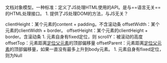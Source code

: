 文档对象模型。一种标准：定义了JS处理HTML使用的API。是与==语言无关==的HTML处理接口。
	1. 提供了JS处理DOM的方法，与JS无关？

clientHeight：某个元素的content + padding。不含滚动条
offsetWidth：某个元素的clientWidth + border。
offsetHeight：某个元素的clientHeight + border。含滚动条
	1. 元素自身有fixed定位，则
scrollY：被滚动的高度
offsetTop：元素距离<u>定位父元素</u>的顶部偏移量
offsetParent：元素距离<u>定位父元素</u>的顶部偏移量，如果一直没有最多上升到body元素。
	1. 元素自身有fixed定位，则为Null
